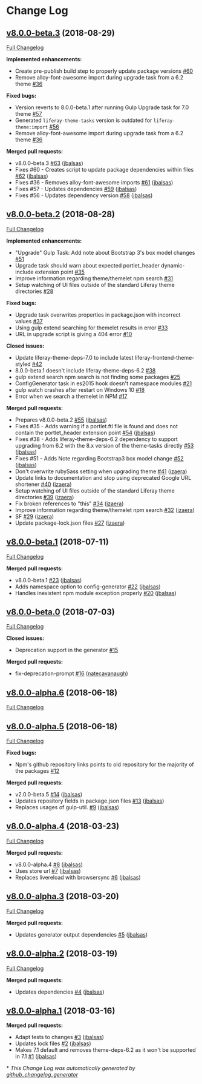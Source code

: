 # Change Log

## [v8.0.0-beta.3](https://github.com/liferay/liferay-themes-sdk/tree/v8.0.0-beta.3) (2018-08-29)
[Full Changelog](https://github.com/liferay/liferay-themes-sdk/compare/v8.0.0-beta.2...v8.0.0-beta.3)

**Implemented enhancements:**

- Create pre-publish build step to properly update package versions [\#60](https://github.com/liferay/liferay-themes-sdk/issues/60)
- Remove alloy-font-awesome import during upgrade task from a 6.2 theme [\#36](https://github.com/liferay/liferay-themes-sdk/issues/36)

**Fixed bugs:**

- Version reverts to 8.0.0-beta.1 after running Gulp Upgrade task for 7.0 theme [\#57](https://github.com/liferay/liferay-themes-sdk/issues/57)
- Generated `liferay-theme-tasks` version is outdated for `liferay-theme:import`  [\#56](https://github.com/liferay/liferay-themes-sdk/issues/56)
- Remove alloy-font-awesome import during upgrade task from a 6.2 theme [\#36](https://github.com/liferay/liferay-themes-sdk/issues/36)

**Merged pull requests:**

- v8.0.0-beta.3 [\#63](https://github.com/liferay/liferay-themes-sdk/pull/63) ([jbalsas](https://github.com/jbalsas))
- Fixes \#60 - Creates script to update package dependencies within files [\#62](https://github.com/liferay/liferay-themes-sdk/pull/62) ([jbalsas](https://github.com/jbalsas))
- Fixes \#36 - Removes alloy-font-awesome imports [\#61](https://github.com/liferay/liferay-themes-sdk/pull/61) ([jbalsas](https://github.com/jbalsas))
- Fixes \#57 - Updates dependencies [\#59](https://github.com/liferay/liferay-themes-sdk/pull/59) ([jbalsas](https://github.com/jbalsas))
- Fixes \#56 - Updates dependency version [\#58](https://github.com/liferay/liferay-themes-sdk/pull/58) ([jbalsas](https://github.com/jbalsas))

## [v8.0.0-beta.2](https://github.com/liferay/liferay-themes-sdk/tree/v8.0.0-beta.2) (2018-08-28)
[Full Changelog](https://github.com/liferay/liferay-themes-sdk/compare/v8.0.0-beta.1...v8.0.0-beta.2)

**Implemented enhancements:**

- "Upgrade" Gulp Task: Add note about Bootstrap 3's box model changes [\#51](https://github.com/liferay/liferay-themes-sdk/issues/51)
- Upgrade task should warn about expected portlet\_header dynamic-include extension point [\#35](https://github.com/liferay/liferay-themes-sdk/issues/35)
- Improve information regarding theme/themelet npm search [\#31](https://github.com/liferay/liferay-themes-sdk/issues/31)
- Setup watching of UI files outside of the standard Liferay theme directories [\#28](https://github.com/liferay/liferay-themes-sdk/issues/28)

**Fixed bugs:**

- Upgrade task overwrites properties in package.json with incorrect values [\#37](https://github.com/liferay/liferay-themes-sdk/issues/37)
- Using gulp extend searching for themelet results in error [\#33](https://github.com/liferay/liferay-themes-sdk/issues/33)
- URL in upgrade script is giving a 404 error [\#10](https://github.com/liferay/liferay-themes-sdk/issues/10)

**Closed issues:**

- Update liferay-theme-deps-7.0 to include latest liferay-frontend-theme-styled [\#42](https://github.com/liferay/liferay-themes-sdk/issues/42)
- 8.0.0-beta.1 doesn't include liferay-theme-deps-6.2 [\#38](https://github.com/liferay/liferay-themes-sdk/issues/38)
- gulp extend search npm search is not finding some packages [\#25](https://github.com/liferay/liferay-themes-sdk/issues/25)
- ConfigGenerator task in es2015 hook doesn't namespace modules [\#21](https://github.com/liferay/liferay-themes-sdk/issues/21)
- gulp watch crashes after restart on Windows 10 [\#18](https://github.com/liferay/liferay-themes-sdk/issues/18)
- Error when we search a themelet in NPM [\#17](https://github.com/liferay/liferay-themes-sdk/issues/17)

**Merged pull requests:**

- Prepares v8.0.0-beta.2 [\#55](https://github.com/liferay/liferay-themes-sdk/pull/55) ([jbalsas](https://github.com/jbalsas))
- Fixes \#35 - Adds warning if a portlet.ftl file is found and does not contain the portlet\_header extension point [\#54](https://github.com/liferay/liferay-themes-sdk/pull/54) ([jbalsas](https://github.com/jbalsas))
- Fixes \#38 - Adds liferay-theme-deps-6.2 dependency to support upgrading from 6.2 with the 8.x version of the theme-tasks directly [\#53](https://github.com/liferay/liferay-themes-sdk/pull/53) ([jbalsas](https://github.com/jbalsas))
- Fixes \#51 - Adds Note regarding Bootstrap3 box model change [\#52](https://github.com/liferay/liferay-themes-sdk/pull/52) ([jbalsas](https://github.com/jbalsas))
- Don't overwrite rubySass setting when upgrading theme [\#41](https://github.com/liferay/liferay-themes-sdk/pull/41) ([izaera](https://github.com/izaera))
- Update links to documentation and stop using deprecated Google URL shortener [\#40](https://github.com/liferay/liferay-themes-sdk/pull/40) ([izaera](https://github.com/izaera))
- Setup watching of UI files outside of the standard Liferay theme directories [\#39](https://github.com/liferay/liferay-themes-sdk/pull/39) ([izaera](https://github.com/izaera))
- Fix broken references to "this" [\#34](https://github.com/liferay/liferay-themes-sdk/pull/34) ([izaera](https://github.com/izaera))
- Improve information regarding theme/themelet npm search [\#32](https://github.com/liferay/liferay-themes-sdk/pull/32) ([izaera](https://github.com/izaera))
- SF [\#29](https://github.com/liferay/liferay-themes-sdk/pull/29) ([izaera](https://github.com/izaera))
- Update package-lock.json files [\#27](https://github.com/liferay/liferay-themes-sdk/pull/27) ([izaera](https://github.com/izaera))

## [v8.0.0-beta.1](https://github.com/liferay/liferay-themes-sdk/tree/v8.0.0-beta.1) (2018-07-11)
[Full Changelog](https://github.com/liferay/liferay-themes-sdk/compare/v8.0.0-beta.0...v8.0.0-beta.1)

**Merged pull requests:**

- v8.0.0-beta.1 [\#23](https://github.com/liferay/liferay-themes-sdk/pull/23) ([jbalsas](https://github.com/jbalsas))
- Adds namespace option to config-generator [\#22](https://github.com/liferay/liferay-themes-sdk/pull/22) ([jbalsas](https://github.com/jbalsas))
- Handles inexistent npm module exception properly [\#20](https://github.com/liferay/liferay-themes-sdk/pull/20) ([jbalsas](https://github.com/jbalsas))

## [v8.0.0-beta.0](https://github.com/liferay/liferay-themes-sdk/tree/v8.0.0-beta.0) (2018-07-03)
[Full Changelog](https://github.com/liferay/liferay-themes-sdk/compare/v8.0.0-alpha.6...v8.0.0-beta.0)

**Closed issues:**

- Deprecation support in the generator [\#15](https://github.com/liferay/liferay-themes-sdk/issues/15)

**Merged pull requests:**

- fix-deprecation-prompt [\#16](https://github.com/liferay/liferay-themes-sdk/pull/16) ([natecavanaugh](https://github.com/natecavanaugh))

## [v8.0.0-alpha.6](https://github.com/liferay/liferay-themes-sdk/tree/v8.0.0-alpha.6) (2018-06-18)
[Full Changelog](https://github.com/liferay/liferay-themes-sdk/compare/v8.0.0-alpha.5...v8.0.0-alpha.6)

## [v8.0.0-alpha.5](https://github.com/liferay/liferay-themes-sdk/tree/v8.0.0-alpha.5) (2018-06-18)
[Full Changelog](https://github.com/liferay/liferay-themes-sdk/compare/v8.0.0-alpha.4...v8.0.0-alpha.5)

**Fixed bugs:**

- Npm's github repository links points to old repository for the majority of the packages [\#12](https://github.com/liferay/liferay-themes-sdk/issues/12)

**Merged pull requests:**

- v2.0.0-beta.5 [\#14](https://github.com/liferay/liferay-themes-sdk/pull/14) ([jbalsas](https://github.com/jbalsas))
- Updates repository fields in package.json files [\#13](https://github.com/liferay/liferay-themes-sdk/pull/13) ([jbalsas](https://github.com/jbalsas))
- Replaces usages of gulp-util. [\#9](https://github.com/liferay/liferay-themes-sdk/pull/9) ([jbalsas](https://github.com/jbalsas))

## [v8.0.0-alpha.4](https://github.com/liferay/liferay-themes-sdk/tree/v8.0.0-alpha.4) (2018-03-23)
[Full Changelog](https://github.com/liferay/liferay-themes-sdk/compare/v8.0.0-alpha.3...v8.0.0-alpha.4)

**Merged pull requests:**

- v8.0.0-alpha.4 [\#8](https://github.com/liferay/liferay-themes-sdk/pull/8) ([jbalsas](https://github.com/jbalsas))
- Uses store url [\#7](https://github.com/liferay/liferay-themes-sdk/pull/7) ([jbalsas](https://github.com/jbalsas))
- Replaces livereload with browsersync [\#6](https://github.com/liferay/liferay-themes-sdk/pull/6) ([jbalsas](https://github.com/jbalsas))

## [v8.0.0-alpha.3](https://github.com/liferay/liferay-themes-sdk/tree/v8.0.0-alpha.3) (2018-03-20)
[Full Changelog](https://github.com/liferay/liferay-themes-sdk/compare/v8.0.0-alpha.2...v8.0.0-alpha.3)

**Merged pull requests:**

- Updates generator output dependencies [\#5](https://github.com/liferay/liferay-themes-sdk/pull/5) ([jbalsas](https://github.com/jbalsas))

## [v8.0.0-alpha.2](https://github.com/liferay/liferay-themes-sdk/tree/v8.0.0-alpha.2) (2018-03-19)
[Full Changelog](https://github.com/liferay/liferay-themes-sdk/compare/v8.0.0-alpha.1...v8.0.0-alpha.2)

**Merged pull requests:**

- Updates dependencies [\#4](https://github.com/liferay/liferay-themes-sdk/pull/4) ([jbalsas](https://github.com/jbalsas))

## [v8.0.0-alpha.1](https://github.com/liferay/liferay-themes-sdk/tree/v8.0.0-alpha.1) (2018-03-16)
**Merged pull requests:**

- Adapt tests to changes [\#3](https://github.com/liferay/liferay-themes-sdk/pull/3) ([jbalsas](https://github.com/jbalsas))
- Updates lock files [\#2](https://github.com/liferay/liferay-themes-sdk/pull/2) ([jbalsas](https://github.com/jbalsas))
- Makes 7.1 default and removes theme-deps-6.2 as it won't be supported in 7.1 [\#1](https://github.com/liferay/liferay-themes-sdk/pull/1) ([jbalsas](https://github.com/jbalsas))



\* *This Change Log was automatically generated by [github_changelog_generator](https://github.com/skywinder/Github-Changelog-Generator)*